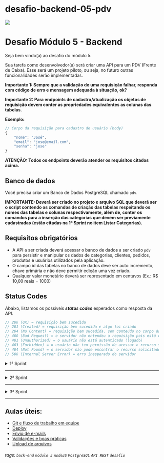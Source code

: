 # desafio-backend-05-pdv
![](https://i.imgur.com/xG74tOh.png)

# Desafio Módulo 5 - Backend

Seja bem vindo(a) ao desafio do módulo 5.

Sua tarefa como desenvolvedor(a) será criar uma API para um PDV (Frente de Caixa). Esse será um projeto piloto, ou seja, no futuro outras funcionalidades serão implementadas.


**Importante 1: Sempre que a validação de uma requisição falhar, responda com código de erro e mensagem adequada à situação, ok?**

**Importante 2: Para endpoints de cadastro/atualização os objetos de requisição devem conter as propriedades equivalentes as colunas das tabelas.**

**Exemplo:**

```javascript
// Corpo da requisição para cadastro de usuário (body)
{
    "nome": "José",
    "email": "jose@email.com",
    "senha": "jose"
}
```

**ATENÇÃO: Todos os endpoints deverão atender os requisitos citados acima.**

## **Banco de dados**

Você precisa criar um Banco de Dados PostgreSQL chamado `pdv`.

**IMPORTANTE: Deverá ser criado no projeto o arquivo SQL que deverá ser o script contendo os comandos de criação das tabelas respeitando os nomes das tabelas e colunas respectivamente, além de, conter os comandos para a inserção das categorias que devem ser previamente cadastradas (estão citadas na 1ª Sprint no item Listar Categorias).**

## **Requisitos obrigatórios**

-   A API a ser criada deverá acessar o banco de dados a ser criado `pdv` para persistir e manipular os dados de categorias, clientes, pedidos, produtos e usuários utilizados pela aplicação.
-   O campo id das tabelas no banco de dados deve ser auto incremento, chave primária e não deve permitir edição uma vez criado.
-   Qualquer valor monetário deverá ser representado em centavos (Ex.: R$ 10,00 reais = 1000)

## **Status Codes**

Abaixo, listamos os possíveis **_status codes_** esperados como resposta da API.

```javascript
// 200 (OK) = requisição bem sucedida
// 201 (Created) = requisição bem sucedida e algo foi criado
// 204 (No Content) = requisição bem sucedida, sem conteúdo no corpo da resposta
// 400 (Bad Request) = o servidor não entendeu a requisição pois está com uma sintaxe/formato inválido
// 401 (Unauthorized) = o usuário não está autenticado (logado)
// 403 (Forbidden) = o usuário não tem permissão de acessar o recurso solicitado
// 404 (Not Found) = o servidor não pode encontrar o recurso solicitado
// 500 (Internal Server Error) = erro inesperado do servidor
```

<details>
<summary>1ª Sprint</summary>
<br>

<details>
<summary><b>Banco de Dados</b></summary>
<br>

Crie as seguintes tabelas e colunas abaixo: 

**ATENÇÃO! Os nomes das tabelas e das colunas a serem criados devem seguir exatamente os nomes listados abaixo.**

-   usuarios
    -   id
    -   nome
    -   email (campo único)
    -   senha
-   categorias
    -   id
    -   descricao

</details>

<details>
<summary><b>Listar categorias</b></summary>

#### `GET` `/categoria`

Essa é a rota que será chamada quando o usuário quiser listar todas as categorias cadastradas.

As categorias a seguir precisam ser previamente cadastradas para que sejam listadas no endpoint de listagem das categorias.

## **Categorias**

-   Informática
-   Celulares
-   Beleza e Perfumaria
-   Mercado
-   Livros e Papelaria
-   Brinquedos
-   Moda
-   Bebê
-   Games

</details>

<details>
<summary><b>Cadastrar usuário</b></summary>

#### `POST` `/usuario`

Essa é a rota que será utilizada para cadastrar um novo usuário no sistema.

Critérios de aceite:

    - Validar os campos obrigatórios: 
        - nome
        - email
        - senha
    - A senha deve ser criptografada utilizando algum algoritmo de criptografia confiável.
    - O campo e-mail no banco de dados deve ser único para cada registro, não permitindo dois usuários possuírem o mesmo e-mail.

</details>

<details>
<summary><b>Efetuar login do usuário</b></summary>

#### `POST` `/login`

Essa é a rota que permite o usuário cadastrado realizar o login no sistema.

Critérios de aceite:

    - Validar se o e-mail e a senha estão corretos para o usuário em questão.
    - Gerar um token de autenticação para o usuário.

</details>

---

## **ATENÇÃO**: Todas as funcionalidades (endpoints) a seguir, a partir desse ponto, deverão exigir o token de autenticação do usuário logado, recebendo no header com o formato Bearer Token. Portanto, em cada funcionalidade será necessário validar o token informado.

---

<details>
<summary><b>Detalhar perfil do usuário logado</b></summary>

#### `GET` `/usuario`

Essa é a rota que permite o usuário logado a visualizar os dados do seu próprio perfil, de acordo com a validação do token de autenticação.

</details>

<details>
<summary><b>Editar perfil do usuário logado</b></summary>

#### `PUT` `/usuario`

Essa é a rota que permite o usuário logado atualizar informações de seu próprio cadastro, de acordo com a validação do token de autenticação.

Critérios de aceite:

    - Validar os campos obrigatórios: 
        - nome
        - email
        - senha
    - A senha deve ser criptografada utilizando algum algoritmo de criptografia confiável.
    - O campo e-mail no banco de dados deve ser único para cada registro, não permitindo dois usuários possuírem o mesmo e-mail.

</details>

<details>
<summary><b>Efetuar deploy da aplicação</b></summary>
<br>

Fazer deploy do projeto e disponibilizar a URL.

</details>

</details>

---

<details>
<summary>2ª Sprint</summary>
<br>

<details>
<summary><b>Banco de Dados</b></summary>
<br>

Crie as seguintes tabelas e colunas abaixo: 

**ATENÇÃO! Os nomes das tabelas e das colunas a serem criados devem seguir exatamente os nomes listados abaixo.**

-   produtos
    -   id
    -   descricao
    -   quantidade_estoque
    -   valor
    -   categoria_id
-   clientes
    -   id
    -   nome
    -   email (campo único)
    -   cpf (campo único) 
    -   cep 
    -   rua
    -   numero
    -   bairro
    -   cidade
    -   estado

</details>

---

## **ATENÇÃO**: Todas as funcionalidades (endpoints) a seguir, a partir desse ponto, deverão exigir o token de autenticação do usuário logado, recebendo no header com o formato Bearer Token. Portanto, em cada funcionalidade será necessário validar o token informado.

---

<details>
<summary><b>Cadastrar Produto</b></summary>

#### `POST` `/produto`

Essa é a rota que permite o usuário logado cadastrar um novo produto no sistema.

Critérios de aceite:

    -   Validar os campos obrigatórios:
        -   descricao
        -   quantidade_estoque
        -   valor
        -   categoria_id
    -   A categoria informada na qual o produto será vinculado deverá existir.

</details>

<details>
<summary><b>Editar dados do produto</b></summary>

#### `PUT` `/produto/:id`

Essa é a rota que permite o usuário logado a atualizar as informações de um produto cadastrado.

Critérios de aceite:

    -   Validar se existe produto para o id enviado como parâmetro na rota.
    -   Validar os campos obrigatórios:
        -   descricao
        -   quantidade_estoque
        -   valor
        -   categoria_id
    -   A categoria informada na qual o produto será vinculado deverá existir.

</details>

<details>
<summary><b>Listar Produtos</b></summary>

#### `GET` `/produto`

Essa é a rota que será chamada quando o usuário logado quiser listar todos os produtos cadastrados.

Deveremos incluir um parâmetro do tipo query **categoria_id** para que seja possível consultar produtos por categorias, de modo, que serão filtrados de acordo com o id de uma categoria.

Critérios de aceite:

    - Caso seja enviado o parâmetro do tipo query **categoria_id**, filtrar os produtos de acordo com a categoria, caso o id de categoria informada exista.
    - Caso não seja informado o parâmetro do tipo query **categoria_id** todos os produtos cadastrados deverão ser retornados.

</details>

<details>
<summary><b>Detalhar Produto</b></summary>

#### `GET` `/produto/:id`

Essa é a rota que permite o usuário logado obter um de seus produtos cadastrados.  

Critérios de aceite:

    -   Validar se existe produto para o id enviado como parâmetro na rota.

</details>

<details>
<summary><b>Excluir Produto por ID</b></summary>

#### `DELETE` `/produto/:id`

Essa é a rota que será chamada quando o usuário logado quiser excluir um de seus produtos cadastrados.  

Critérios de aceite:

    -   Validar se existe produto para o id enviado como parâmetro na rota.

</details>

<details>
<summary><b>Cadastrar Cliente</b></summary>

#### `POST` `/cliente`

Essa é a rota que permite usuário logado cadastrar um novo cliente no sistema.

Critérios de aceite:

    -   Validar os campos obrigatórios:
        -   nome
        -   email
        -   cpf
    -   O campo e-mail no banco de dados deve ser único para cada registro, não permitindo dois clientes possuírem o mesmo e-mail.
    -   O campo cpf no banco de dados deve ser único para cada registro, não permitindo dois clientes possuírem o mesmo cpf.

</details>

<details>
<summary><b>Editar dados do cliente</b></summary>

#### `PUT` `/cliente/:id`

Essa é a rota que permite o usuário realizar atualização de um cliente cadastrado.

Critérios de aceite:

    -   Validar se existe cliente para o id enviado como parâmetro na rota.
    -   Validar os campos obrigatórios:
        -   nome
        -   email
        -   cpf
    -   O campo e-mail no banco de dados deve ser único para cada registro, não permitindo dois clientes possuírem o mesmo e-mail.
    -   O campo cpf no banco de dados deve ser único para cada registro, não permitindo dois clientes possuírem o mesmo cpf.

</details>

<details>
<summary><b>Listar Clientes</b></summary>

#### `GET` `/cliente`

Essa é a rota que será chamada quando o usuário logado quiser listar todos os clientes cadastrados.

</details>

<details>
<summary><b>Detalhar Cliente</b></summary>

#### `GET` `/cliente/:id`

Essa é a rota que será chamada quando o usuário logado quiser obter um de seus clientes cadastrados.  

Critérios de aceite:

    -   Validar se existe cliente para o id enviado como parâmetro na rota.

</details>

</details>

---

<details>
<summary>3ª Sprint</summary>
<br>

<details>
<summary><b>Banco de Dados</b></summary>
<br>

Crie as seguintes tabelas e colunas abaixo: 

**ATENÇÃO! Os nomes das tabelas e das colunas a serem criados devem seguir exatamente os nomes listados abaixo.**

-   pedidos
    -   id
    -   cliente_id
    -   observacao
    -   valor_total
-   pedido_produtos
    -   id
    -   pedido_id
    -   produto_id
    -   quantidade_produto
    -   valor_produto
-   produtos
    -   produto_imagem
</details>

---

## **ATENÇÃO**: Todas as funcionalidades (endpoints) a seguir, a partir desse ponto, deverão exigir o token de autenticação do usuário logado, recebendo no header com o formato Bearer Token. Portanto, em cada funcionalidade será necessário validar o token informado.

---

<details>
<summary><b>Cadastrar Pedido</b></summary>

#### `POST` `/pedido`

Essa é a rota que será utilizada para cadastrar um novo pedido no sistema.

**Lembre-se:** Cada pedido deverá conter ao menos um produto vinculado.

**Atenção:** As propriedades produto_id e quantidade_produto devem ser informadas dentro de um array e para cada produto deverá ser criado um objeto neste array, como ilustrado no objeto de requisição abaixo.
Só deverá ser cadastrado o pedido caso todos produtos vinculados ao pedido realmente existão no banco de dados.

```javascript
// Corpo da requisição para cadastro de pedido (body)
{
    "cliente_id": 1,
    "observacao": "Em caso de ausência recomendo deixar com algum vizinho",
    "pedido_produtos": [
        {
            "produto_id": 1,
            "quantidade_produto": 10
        },
        {
            "produto_id": 2,
            "quantidade_produto": 20
        }
    ]
}
```

Critérios de aceite:

    -   Validar os campos obrigatórios:
        -   cliente_id
        -   pedido_produtos
            -   produto_id
            -   quantidade_produto
    -   Validar se existe cliente para o id enviado no corpo (body) da requisição.
    -   Validar se existe produto para cada produto_id informado dentro do array enviado no corpo (body) da requisição.
    -   Validar se existe a quantidade em estoque de cada produto existente dentro do array, de acordo com a quantidade informada no corpo (body) da requisição.
    -   O pedido deverá ser cadastrado, apenas, se todos os produtos estiverem validados. 
    -   Enviar e-mail para o cliente notificando que o pedido foi efetuado com sucesso.   

</details>

<details>
<summary><b>Listar Pedidos</b></summary>

#### `GET` `/pedido`

Essa é a rota que será chamada quando o usuário logado quiser listar todos os pedidos cadastrados.

Deveremos incluir um parâmetro do tipo query **cliente_id** para que seja possível consultar pedidos por clientes, de modo, que serão filtrados de acordo com o id de um cliente.

```javascript
// Resposta para listagem de pedido (body)
[
    {
        "pedido": {
            "id": 1,
            "valor_total": 460010,
            "observacao": null,
            "cliente_id": 1
        },
        "pedido_produtos": [
            {
                "id": 1,
                "quantidade_produto": 1,
                "valor_produto": 10,
                "pedido_id": 1,
                "produto_id": 1
            },
            {
                "id": 2,
                "quantidade_produto": 2,
                "valor_produto": 230000,
                "pedido_id": 1,
                "produto_id": 2
            }
        ]
    }
]
```

Critérios de aceite:

    - Caso seja enviado o parâmetro do tipo query **cliente_id**, filtrar os pedidos de acordo com o cliente, caso o id do cliente informado exista.
    - Caso não seja informado o parâmetro do tipo query **cliente_id** todos os pedidos cadastrados deverão ser retornados.

</details>

<details>
<summary><b>Aplicar validação na exclusão de produto</b></summary>
<br>

Deverá ser aplicada uma regra de negócio que não permitirá exclusão de produto que tenha sido registrado em algum pedido.

Critérios de aceite:

    - Validar se o produto que está sendo excluído não está vinculado a nenhum pedido, caso estiver, não poderá ser excluído e deverá ser retornada uma mensagem indicando o motivo.

</details>

<details>
<summary><b>Aprimorar cadastro/atualização de produto</b></summary>
<br>

Deverão ser aprimorados o cadastro e a atualização de produto para permitir vincular uma imagem a um produto. 
Deverá ser criada uma coluna `produto_imagem` para que seja possível efetuar o vínculo entre a imagem e o produto.

Critérios de aceite:
    
    - O campo `produto_imagem` deve ser opcional, mas, em caso de ser enviado no corpo da requisição deveremos processar a imagem vinculada a essa propriedade e armazenar a imagem em um servidor de armazenamento (Supabase, Blackblaze, etc...)
    - Armazenar na coluna `produto_imagem` a URL que possibilita visualizar a imagem que foi efetuada upload para o servidor de armazenamento.

**Lembre-se:** A URL retornada deve ser válida, ou seja, ao ser clicada deve possibilitar visualizar a imagem que foi feito upload.

**ATENÇÃO:** Abaixo segue o exemplo de uma URL fictícia, mas que no caso, ilustra o que o serviço de armazenamento do Blackblaze retornaria após upload efetuado com sucesso, portanto essa seria no caso a URL que armazaremos na coluna `produto_imagem` no banco de dados.

```javascript
// Resposta cadastro/atualização de produto (body)
{
    "descricao": "Motorola moto g9 plus",
    "quantidade_estoque": 100,
    "valor": 15000,
    "categoria_id": 2,
    "produto_imagem": "https://s3.us-east-005.backblazeb2.com/desafio-final.jpg"
}
```

</details>

<details>
<summary><b>Aprimorar exclusão de produto</b></summary>
<br>

Deverá ser aprimorada a exclusão de produto para que quando o produto for excluído também seja removida a imagem vinculada a ele na servidor de armazenamento.

Critérios de aceite:

    - Na exclusão do produto a imagem vinculada a este produto deverá ser excluída do servidor de armazenamento.
    
</details>

</details>

---

## Aulas úteis:

-   [Git e fluxo de trabalho em equipe](https://aulas.cubos.academy/turma/fd4e3e74-ea91-4239-ba9f-2ad22cef3bb3/aulas/bb163932-7c5d-4593-a2e5-988a5d1d4d85)
-   [Deploy](https://aulas.cubos.academy/turma/fd4e3e74-ea91-4239-ba9f-2ad22cef3bb3/aulas/5bd97e69-77f6-4c47-970c-5aada1e30a49)
-   [Envio de e-mails](https://aulas.cubos.academy/turma/fd4e3e74-ea91-4239-ba9f-2ad22cef3bb3/aulas/7d65b57f-c86d-409b-bf49-ff872804c455)
-   [Validações e boas práticas](https://aulas.cubos.academy/turma/fd4e3e74-ea91-4239-ba9f-2ad22cef3bb3/aulas/153cabab-b0bd-4497-a30b-19ace4f6cd6a)
-   [Upload de arquivos](https://aulas.cubos.academy/turma/fd4e3e74-ea91-4239-ba9f-2ad22cef3bb3/aulas/56ff87ed-13be-4644-a3e9-0902552d1c8e)


###### tags: `back-end` `módulo 5` `nodeJS` `PostgreSQL` `API REST` `desafio`
